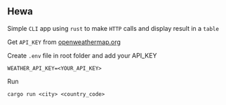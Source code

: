 ## Hewa

Simple `CLI` app using `rust` to make `HTTP` calls and display result in a `table`

Get `API_KEY` from [openweathermap.org](https://openweathermap.org/api/)

Create `.env` file in root folder and add your API_KEY

```
WEATHER_API_KEY=<YOUR_API_KEY>
```

Run

```
cargo run <city> <country_code>
```